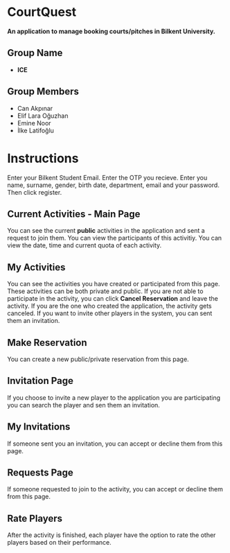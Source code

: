 # CourtQuest
**An application to manage booking courts/pitches in Bilkent University.**

## Group Name
- **ICE**

## Group Members
- Can Akpınar
- Elif Lara Oğuzhan
- Emine Noor
- İlke Latifoğlu

# Instructions
Enter your Bilkent Student Email. Enter the OTP you recieve. Enter you name, surname, gender, birth date, department, email and your password. Then click register.

## Current Activities - Main Page
You can see the current **public** activities in the application and sent a request to join them. You can view the participants of this activitiy. 
You can view the date, time and current quota of each activity.

## My Activities
You can see the activities you have created or participated from this page. These activities can be both private and public.
If you are not able to participate in the activity, you can click **Cancel Reservation** and leave the activity. If you are the one who created the application, the activity gets canceled.
If you want to invite other players in the system, you can sent them an invitation.

## Make Reservation
You can create a new public/private reservation from this page.

## Invitation Page
If you choose to invite a new player to the application you are participating you can search the player and sen them an invitation.

## My Invitations
If someone sent you an invitation, you can accept or decline them from this page.

## Requests Page
If someone requested to join to the activity, you can accept or decline them from this page.

## Rate Players
After the activity is finished, each player have the option to rate the other players based on their performance.


